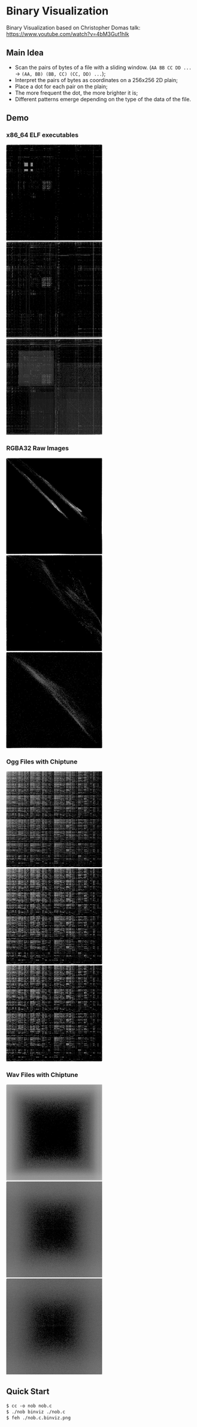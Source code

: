 # Binary Visualization

Binary Visualization based on Christopher Domas talk: https://www.youtube.com/watch?v=4bM3Gut1hIk

## Main Idea

- Scan the pairs of bytes of a file with a sliding window. (`AA BB CC DD ...` -> `(AA, BB) (BB, CC) (CC, DD) ...`);
- Interpret the pairs of bytes as coordinates on a 256x256 2D plain;
- Place a dot for each pair on the plain;
- The more frequent the dot, the more brighter it is;
- Different patterns emerge depending on the type of the data of the file.

## Demo

### x86_64 ELF executables

![xkbprint](./demos/exec/xkbprint.binviz.png)
![xournal](./demos/exec/xournal.binviz.png)
![x-terminal-emulator](./demos/exec/x-terminal-emulator.binviz.png)

### RGBA32 Raw Images

![forsen1](./demos/imgs/forsen1.png.raw.binviz.png)
![jebaited](./demos/imgs/jebaited.png.raw.binviz.png)
![kkoooooona](./demos/imgs/kkoooooona.png.raw.binviz.png)

### Ogg Files with Chiptune

![1.ogg](./demos/oggs/1.ogg.binviz.png)
![2.ogg](./demos/oggs/2.ogg.binviz.png)
![3.ogg](./demos/oggs/3.ogg.binviz.png)

### Wav Files with Chiptune

![1.wav](./demos/wavs/1.wav.binviz.png)
![2.wav](./demos/wavs/2.wav.binviz.png)
![3.wav](./demos/wavs/3.wav.binviz.png)

## Quick Start

```console
$ cc -o nob nob.c
$ ./nob binviz ./nob.c
$ feh ./nob.c.binviz.png
```
